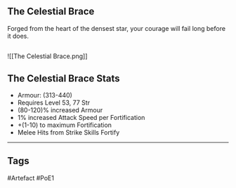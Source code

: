 ## The Celestial Brace
Forged from the heart of the densest star, your courage will fail long before it does.
##
![[The Celestial Brace.png]]
## The Celestial Brace Stats
- Armour: (313-440)
- Requires Level 53, 77 Str
- (80-120)% increased Armour
- 1% increased Attack Speed per Fortification
- +(1-10) to maximum Fortification
- Melee Hits from Strike Skills Fortify


---
## Tags
#Artefact
#PoE1